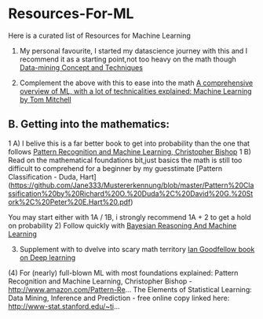 # Resources-For-ML
Here  is a curated list of Resources for Machine Learning

1) My personal favourite, I started my datascience journey with this and I recommend it as a starting point,not too heavy on the math though [Data-mining Concept and Techniques](http://myweb.sabanciuniv.edu/rdehkharghani/files/2016/02/The-Morgan-Kaufmann-Series-in-Data-Management-Systems-Jiawei-Han-Micheline-Kamber-Jian-Pei-Data-Mining.-Concepts-and-Techniques-3rd-Edition-Morgan-Kaufmann-2011.pdf)

2) Complement the above with this to ease into the math [A comprehensive overview of ML, with a lot of technicalities explained: Machine Learning by Tom Mitchell](http://profsite.um.ac.ir/~monsefi/machine-learning/pdf/Machine-Learning-Tom-Mitchell.pdf)

## B. Getting into the mathematics: 
 1 A) I belive this is a far better book to get into probability than the one that follows [Pattern Recognition and Machine Learning, Christopher Bishop](http://users.isr.ist.utl.pt/~wurmd/Livros/school/Bishop%20-%20Pattern%20Recognition%20And%20Machine%20Learning%20-%20Springer%20%202006.pdf)
 1 B) Read on the mathematical foundations bit,just basics the math is still too difficult to comprehend for a beginner by my guesstimate [Pattern Classification - Duda, Hart] (https://github.com/Jane333/Mustererkennung/blob/master/Pattern%20Classification%20by%20Richard%20O.%20Duda%2C%20David%20G.%20Stork%2C%20Peter%20E.Hart%20.pdf)
 
 You may start either with 1A / 1B, i strongly recommend 1A + 2 to get a hold on probability
 2) Follow quickly with [Bayesian Reasoning And Machine Learning](http://web4.cs.ucl.ac.uk/staff/D.Barber/textbook/090310.pdf)
 
 3) Supplement with to dvelve into scary math territory [Ian Goodfellow book on Deep learning](https://github.com/janishar/mit-deep-learning-book-pdf/blob/master/complete-book-pdf/deeplearningbook.pdf)
  
 


(4) For (nearly) full-blown ML with most foundations explained:
Pattern Recognition and Machine Learning, Christopher Bishop - http://www.amazon.com/Pattern-Re...
The Elements of Statistical Learning: Data Mining, Inference and Prediction - free online copy linked here:  http://www-stat.stanford.edu/~ti...
 
